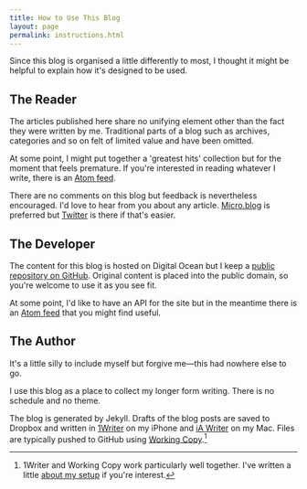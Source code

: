 ```yaml
---
title: How to Use This Blog
layout: page
permalink: instructions.html
---
```


Since this blog is organised a little differently to most, I thought it might be helpful to explain how it's designed to be used.

## The Reader

The articles published here share no unifying element other than the fact they were written by me. Traditional parts of a blog such as archives, categories and so on felt of limited value and have been omitted.

At some point, I might put together a 'greatest hits' collection but for the moment that feels premature. If you're interested in reading whatever I write, there is an [Atom feed][xml].

[xml]: https://articles.inqk.net/feed.xml

There are no comments on this blog but feedback is nevertheless encouraged. I'd love to hear from you about any article. [Micro.blog][mba] is preferred but [Twitter][ta] is there if that's easier.

[mba]: https://micro.blog/pyrmont
[ta]: https://twitter.com/pyrmont

## The Developer

The content for this blog is hosted on Digital Ocean but I keep a [public repository on GitHub][gha]. Original content is placed into the public domain, so you're welcome to use it as you see fit.

[gha]: https://github.com/pyrmont/articles/

At some point, I'd like to have an API for the site but in the meantime there is an [Atom feed][xml] that you might find useful.

## The Author

It's a little silly to include myself but forgive me—this had nowhere else to go.

I use this blog as a place to collect my longer form writing. There is no schedule and no theme.

The blog is generated by Jekyll. Drafts of the blog posts are saved to Dropbox and written in [1Writer][1wr] on my iPhone and [iA Writer][iaw] on my Mac. Files are typically pushed to GitHub using [Working Copy][wcw].[^1]

[iaw]: https://ia.net/writer/
[1wr]: http://1writerapp.com
[wcw]: https://workingcopyapp.com

[^1]: 1Writer and Working Copy work particularly well together. I've written a little [about my setup][setup] if you're interest.

[setup]: https://articles.inqk.net/2018/10/04/how-to-1writer-to-repo.html